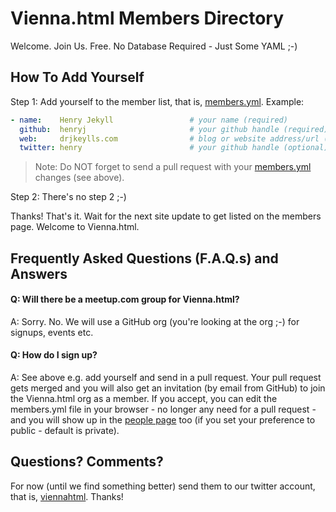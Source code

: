 # Vienna.html Members Directory

Welcome. Join Us. Free. No Database Required - Just Some YAML ;-) 


## How To Add Yourself

Step 1: Add yourself to the member list, that is, [members.yml](members.yml). Example:

``` yaml
- name:    Henry Jekyll                 # your name (required)
  github:  henryj                       # your github handle (required)
  web:     drjkeylls.com                # blog or website address/url (optional)
  twitter: henry                        # your github handle (optional)
```

> Note: Do NOT forget to send a pull request with your [members.yml](members.yml) changes (see above). 

Step 2: There's no step 2 ;-)

Thanks! That's it. Wait for the next site update to get listed on the members page. Welcome to Vienna.html.


## Frequently Asked Questions (F.A.Q.s) and Answers

#### Q: Will there be a meetup.com group for Vienna.html?

A: Sorry. No. We will use a GitHub org (you're looking at the org ;-) for signups, events etc.

#### Q: How do I sign up?

A: See above e.g. add yourself and send in a pull request. Your pull request gets merged and you will also get
an invitation (by email from GitHub) to join the Vienna.html org as a member. If you accept, you can edit the
members.yml file in your browser - no longer any need for a pull request - and you will show up in the 
[people page](https://github.com/orgs/viennahtml/people) too (if you set your preference
to public - default is private). 



## Questions? Comments?

For now (until we find something better) send them to our twitter account, that is, [viennahtml](http://twitter.com/viennahtml). Thanks!
